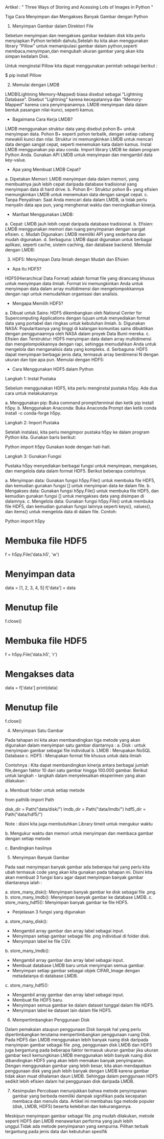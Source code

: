 Artikel : " Three Ways of Storing and Acessing Lots of Images in Python " 

Tiga Cara Menyimpan dan Mengakses Banyak Gambar dengan Python

1. Menyimpan Gambar dalam Direktori File

Sebelum menyimpan dan mengakses gambar kedalam disk kita perlu menyiapkan Python terlebih dahulu,Setelah itu kita akan menggunakan library "Pillow" untuk memanipulasi gambar dalam python,seperti membaca,menyimpan,dan mengubah ukuran gambar yang akan kita simpan kedalam Disk.

Untuk menginstal Pillow kita dapat menggunakan perintah sebagai berikut :

$ pip install Pillow

2. Memulai dengan LMDB

LMDB(Lightning Memory-Mapped) biasa disebut sebagai "Lightning Database". Disebut "Lightning" karena kecepatannya dan "Memory-Mapped" karena cara penyimpanannya. LMDB menyimpan data dalam bentuk pasangan nilai-kunci, seperti kamus.

* Bagaimana Cara Kerja LMDB?

LMDB menggunakan struktur data yang disebut pohon B+ untuk menyimpan data. Pohon B+ seperti pohon terbalik, dengan setiap cabang mewakili kunci dan nilai. Struktur ini memungkinkan LMDB untuk mencari data dengan sangat cepat, seperti menemukan kata dalam kamus. Instal LMDB menggunakan pip atau conda.
Import library LMDB ke dalam program Python Anda.
Gunakan API LMDB untuk menyimpan dan mengambil data key-value.

* Apa yang Membuat LMDB Cepat?

a. Dipetakan Memori: LMDB menyimpan data dalam memori, yang membuatnya jauh lebih cepat daripada database tradisional yang menyimpan data di hard drive.
b. Pohon B+: Struktur pohon B+ yang efisien memungkinkan LMDB untuk menemukan data dengan sangat cepat.
c. Tanpa Penyalinan: Saat Anda mencari data dalam LMDB, ia tidak perlu menyalin data apa pun, yang menghemat waktu dan meningkatkan kinerja.

* Manfaat Menggunakan LMDB:

a. Cepat: LMDB jauh lebih cepat daripada database tradisional.
b. Efisien: LMDB menggunakan memori dan ruang penyimpanan dengan sangat efisien.
c. Mudah Digunakan: LMDB memiliki API yang sederhana dan mudah digunakan.
d. Serbaguna: LMDB dapat digunakan untuk berbagai aplikasi, seperti cache, sistem caching, dan database backend.
Memulai dengan LMDB:

3. HDF5: Menyimpan Data Ilmiah dengan Mudah dan Efisien

* Apa itu HDF5?

HDF5(Hierarchical Data Format) adalah format file yang dirancang khusus untuk menyimpan data ilmiah. Format ini memungkinkan Anda untuk menyimpan data dalam array multidimensi dan mengelompokkannya dengan rapi untuk memudahkan organisasi dan analisis.

* Mengapa Memilih HDF5?

a. Dibuat untuk Sains: HDF5 dikembangkan oleh National Center for Supercomputing Applications dengan tujuan untuk menyediakan format data yang portabel dan ringkas untuk kebutuhan ilmiah.
b. Digunakan NASA: Popularitasnya yang tinggi di kalangan komunitas sains dibuktikan dengan penggunaannya oleh NASA dalam proyek Data Bumi mereka.
c. Efisien dan Terstruktur: HDF5 menyimpan data dalam array multidimensi dan mengelompokkannya dengan rapi, sehingga memudahkan Anda untuk mengelola dan menganalisis data yang kompleks.
d. Serbaguna: HDF5 dapat menyimpan berbagai jenis data, termasuk array berdimensi N dengan ukuran dan tipe apa pun.
Memulai dengan HDF5:

* Cara Menggunakan HDF5 dalam Python

Langkah 1: Instal Pustaka

Sebelum menggunakan HDF5, kita perlu menginstal pustaka h5py. Ada dua cara untuk melakukannya:

a. Menggunakan pip: Buka command prompt/terminal dan ketik pip install h5py.
b. Menggunakan Anaconda: Buka Anaconda Prompt dan ketik conda install -c conda-forge h5py.

Langkah 2: Import Pustaka

Setelah instalasi, kita perlu mengimpor pustaka h5py ke dalam program Python kita. Gunakan baris berikut:

Python
import h5py
Gunakan kode dengan hati-hati.

Langkah 3: Gunakan Fungsi

Pustaka h5py menyediakan berbagai fungsi untuk menyimpan, mengakses, dan mengelola data dalam format HDF5. Berikut beberapa contohnya:

a. Menyimpan data: Gunakan fungsi h5py.File() untuk membuka file HDF5, dan kemudian gunakan fungsi [] untuk menyimpan data ke dalam file.
b. Mengakses data: Gunakan fungsi h5py.File() untuk membuka file HDF5, dan kemudian gunakan fungsi [] untuk mengakses data yang disimpan di dalamnya.
c. Mengelola data: Gunakan fungsi h5py.File() untuk membuka file HDF5, dan kemudian gunakan fungsi lainnya seperti keys(), values(), dan items() untuk mengelola data di dalam file.
Contoh:

Python
import h5py

# Membuka file HDF5
f = h5py.File('data.h5', 'w')

# Menyimpan data
data = [1, 2, 3, 4, 5]
f['data'] = data

# Menutup file
f.close()

# Membuka file HDF5
f = h5py.File('data.h5', 'r')

# Mengakses data
data = f['data']
print(data)

# Menutup file
f.close()

4. Menyimpan Satu Gambar

Pada tahapan ini kita akan membandingkan tiga metode yang akan digunakan dalam menyimpan satu gambar diantarnya :
a. Disk : untuk menyimpan gambar sebagai file individual 
b. LMDB : Merupakan NoSQL Database
c. HDF5 : Merupakan format file khusus untuk data ilmiah

Contohnya : Kita dapat membandingkan kinerja antara berbagai jumlah file,dengan faktor 10 dari satu gambar hingga 100.000 gambar. Berikut untuk langkah - langkah dalam menyelesaikan eksperimen yang akan dilakukan :

a. Membuat folder untuk setiap metode 

from pathlib import Path

disk_dir = Path("data/disk/")
lmdb_dir = Path("data/lmdb/")
hdf5_dir = Path("data/hdf5/")

Note : disini kita juga membutuhkan Library timeit untuk mengukur waktu 

b. Mengukur waktu dan memori untuk menyimpan dan membaca gambar dengan setiap metode

c. Bandingkan hasilnya

5. Menyimpan Banyak Gambar

Pada saat menyimpan banyak gambar ada beberapa hal yang perlu kita ubah termasuk code yang akan kita gunakan pada tahapan ini. Disini kita akan membuat 3 fungsi baru agar dapat menyimpan banyak gambar diantaranya ialah :

a. store_many_disk(): Menyimpan banyak gambar ke disk sebagai file .png.
b. store_many_lmdb(): Menyimpan banyak gambar ke database LMDB.
c. store_many_hdf5(): Menyimpan banyak gambar ke file HDF5.

* Penjelasan 3 fungsi yang digunakan 

a. store_many_disk():
- Mengambil array gambar dan array label sebagai input.
- Menyimpan setiap gambar sebagai file .png individual di folder disk.
- Menyimpan label ke file CSV.

b. store_many_lmdb():
- Mengambil array gambar dan array label sebagai input.
- Membuat database LMDB baru untuk menyimpan semua gambar.
- Menyimpan setiap gambar sebagai objek CIFAR_Image dengan metadatanya di database LMDB.

c. store_many_hdf5():
- Mengambil array gambar dan array label sebagai input.
- Membuat file HDF5 baru.
- Menyimpan semua gambar ke dalam dataset tunggal dalam file HDF5.
- Menyimpan label ke dataset lain dalam file HDF5.

6. Mempertimbangkan Penggunaan Disk

Dalam pemakaian ataupun penggunaan Disk banyak hal yang perlu dipertimbangkan terutama mempertimbangkan penggunaan ruang Disk. Pada HDF5 dan LMDB menggunakan lebih banyak ruang disk daripada menyimpan gambar sebagai file .png, penggunaan disk LMDB dan HDF5 juga bergantung pada beberapa faktor termasuk ukuran gambar jika ukuran gambar kecil kemungkinan LMDB menggunakan lebih banyak ruang disk dibandingkan HDF5 yang akan lebih memakan banyak penyimpanan. Dengan menggunakan gambar yang lebih besar, kita akan mendapatkan penggunaan disk yang jauh lebih banyak dengan LMDB karena gambar tidak akan muat dihalaman daun LMDB. Sehingga dalam penggunaan HDF5 sedikit lebih efisien dalam hal penggunaan disk daripada LMDB.

7. Kesimpulan 
Percobaan menunjukkan bahwa metode penyimpanan gambar yang berbeda memiliki dampak signifikan pada kecepatan membaca dan menulis data. Artikel ini membahas tiga metode populer (disk, LMDB, HDF5) beserta kelebihan dan kekurangannya.

Meskipun menyimpan gambar sebagai file .png mudah dilakukan, metode seperti HDF5 dan LMDB menawarkan performa yang jauh lebih unggul.Tidak ada metode penyimpanan yang sempurna. Pilihan terbaik tergantung pada jenis data dan kebutuhan spesifik
